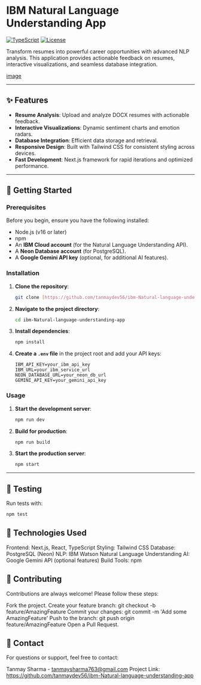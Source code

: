 # IBM Natural Language Understanding App

[![TypeScript](https://img.shields.io/badge/TypeScript-49.9%25-blue)](https://www.typescriptlang.org/)
[![License](https://img.shields.io/badge/License-MIT-green)](https://opensource.org/licenses/MIT)

Transform resumes into powerful career opportunities with advanced NLP analysis. This application provides actionable feedback on resumes, interactive visualizations, and seamless database integration.

[image](https://github.com/user-attachments/assets/6ef4d5b0-dc91-4ac8-92d1-4aea191682f8)

---

## ✨ Features

* **Resume Analysis**: Upload and analyze DOCX resumes with actionable feedback.
* **Interactive Visualizations**: Dynamic sentiment charts and emotion radars.
* **Database Integration**: Efficient data storage and retrieval.
* **Responsive Design**: Built with Tailwind CSS for consistent styling across devices.
* **Fast Development**: Next.js framework for rapid iterations and optimized performance.

---

## 🚀 Getting Started

### Prerequisites

Before you begin, ensure you have the following installed:

* Node.js (v16 or later)
* npm
* An **IBM Cloud account** (for the Natural Language Understanding API).
* A **Neon Database account** (for PostgreSQL).
* A **Google Gemini API key** (optional, for additional AI features).

### Installation

1.  **Clone the repository**:

    ```bash
    git clone [https://github.com/tanmaydev56/ibm-Natural-language-understanding-app](https://github.com/tanmaydev56/ibm-Natural-language-understanding-app)
    ```

2.  **Navigate to the project directory**:

    ```bash
    cd ibm-Natural-language-understanding-app
    ```

3.  **Install dependencies**:

    ```bash
    npm install
    ```

4.  **Create a `.env` file** in the project root and add your API keys:

    ```
    IBM_API_KEY=your_ibm_api_key
    IBM_URL=your_ibm_service_url
    NEON_DATABASE_URL=your_neon_db_url
    GEMINI_API_KEY=your_gemini_api_key
    ```

### Usage

1.  **Start the development server**:

    ```bash
    npm run dev
    ```

2.  **Build for production**:

    ```bash
    npm run build
    ```

3.  **Start the production server**:

    ```bash
    npm start
    ```

---

## 🧪 Testing

Run tests with:

```bash
npm test
```

## 🔧 Technologies Used
Frontend: Next.js, React, TypeScript
Styling: Tailwind CSS
Database: PostgreSQL (Neon)
NLP: IBM Watson Natural Language Understanding
AI: Google Gemini API (optional features)
Build Tools: npm

## 🤝 Contributing
Contributions are always welcome! Please follow these steps:

Fork the project.
Create your feature branch: git checkout -b feature/AmazingFeature
Commit your changes: git commit -m 'Add some AmazingFeature'
Push to the branch: git push origin feature/AmazingFeature
Open a Pull Request.

## 📧 Contact
For questions or support, feel free to contact:

Tanmay Sharma - tanmaysharma763@gmail.com
Project Link: https://github.com/tanmaydev56/ibm-Natural-language-understanding-app
